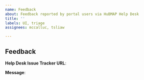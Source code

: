 ```yaml
---
name: Feedback
about: Feedback reported by portal users via HuBMAP Help Desk
title: ''
labels: UI, triage
assignees: mccalluc, tsliaw

---
```


## Feedback

__Help Desk Issue Tracker URL__:

__Message__:

